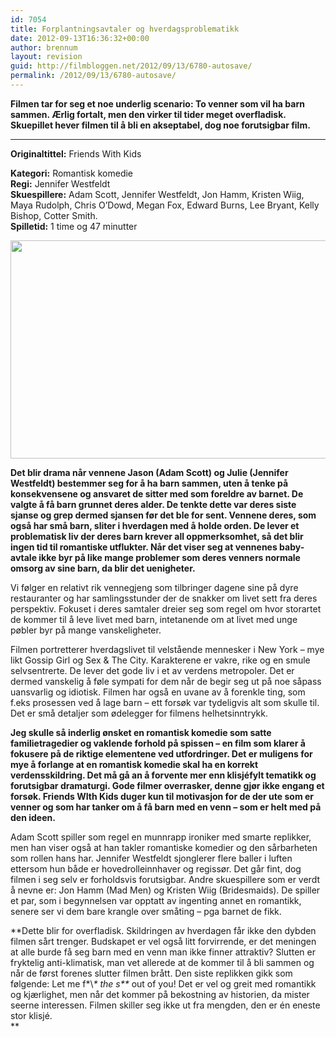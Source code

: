 ```yaml
---
id: 7054
title: Forplantningsavtaler og hverdagsproblematikk
date: 2012-09-13T16:36:32+00:00
author: brennum
layout: revision
guid: http://filmbloggen.net/2012/09/13/6780-autosave/
permalink: /2012/09/13/6780-autosave/
---
```

**Filmen tar for seg et noe underlig scenario: To venner som vil ha barn sammen. Ærlig fortalt, men den virker til tider meget overfladisk. Skuepillet hever filmen til å bli en akseptabel, dog noe forutsigbar film.**  
****

**<!--more-->Originaltittel:** Friends With Kids

  
**Kategori:** Romantisk komedie  
**Regi:** Jennifer Westfeldt  
**Skuespillere:** Adam Scott, Jennifer Westfeldt, Jon Hamm, Kristen Wiig, Maya Rudolph, Chris O&#8217;Dowd, Megan Fox, Edward Burns, Lee Bryant, Kelly Bishop, Cotter Smith.  
**Spilletid:** 1 time og 47 minutter

<a href="http://filmbloggen.net/2012/09/13/forplantningsavtaler-og-hverdagsproblematikk/friends-with-kids-4/" rel="attachment wp-att-6785"><img class="alignnone size-large wp-image-6785" src="http://filmbloggen.net/wp-content/uploads//2012/08/Friends-With-Kids-4-620x349.jpg" alt="" width="620" height="349" /></a>

**Det blir drama når vennene Jason (Adam Scott) og Julie (Jennifer Westfeldt) bestemmer seg for å ha barn sammen, uten å tenke på konsekvensene og ansvaret de sitter med som foreldre av barnet. De valgte å få barn grunnet deres alder. De tenkte dette var deres siste sjanse og grep dermed sjansen før det ble for sent. Vennene deres, som også har små barn, sliter i hverdagen med å holde orden. De lever et problematisk liv der deres barn krever all oppmerksomhet, så det blir ingen tid til romantiske utflukter. Når det viser seg at vennenes baby-avtale ikke byr på like mange problemer som deres venners normale omsorg av sine barn, da blir det uenigheter.**

Vi følger en relativt rik vennegjeng som tilbringer dagene sine på dyre restauranter og har samlingsstunder der de snakker om livet sett fra deres perspektiv. Fokuset i deres samtaler dreier seg som regel om hvor storartet de kommer til å leve livet med barn, intetanende om at livet med unge pøbler byr på mange vanskeligheter.

Filmen portretterer hverdagslivet til velstående mennesker i New York &#8211; mye likt Gossip Girl og Sex & The City. Karakterene er vakre, rike og en smule selvsentrerte. De lever det gode liv i et av verdens metropoler. Det er dermed vanskelig å føle sympati for dem når de begir seg ut på noe såpass uansvarlig og idiotisk. Filmen har også en uvane av å forenkle ting, som f.eks prosessen ved å lage barn &#8211; ett forsøk var tydeligvis alt som skulle til. Det er små detaljer som ødelegger for filmens helhetsinntrykk.

**Jeg skulle så inderlig ønsket en romantisk komedie som satte familietragedier og vaklende forhold på spissen &#8211; en film som klarer å fokusere på de riktige elementene ved utfordringer. Det er muligens for mye å forlange at en romantisk komedie skal ha en korrekt verdensskildring. Det må gå an å forvente mer enn klisjéfylt tematikk og forutsigbar dramaturgi. Gode filmer overrasker, denne gjør ikke engang et forsøk. Friends WIth Kids duger kun til motivasjon for de der ute som er venner og som har tanker om å få barn med en venn &#8211; som er helt med på den ideen.**

Adam Scott spiller som regel en munnrapp ironiker med smarte replikker, men han viser også at han takler romantiske komedier og den sårbarheten som rollen hans har. Jennifer Westfeldt sjonglerer flere baller i luften ettersom hun både er hovedrolleinnhaver og regissør. Det går fint, dog filmen i seg selv er forholdsvis forutsigbar. Andre skuespillere som er verdt å nevne er: Jon Hamm (Mad Men) og Kristen Wiig (Bridesmaids). De spiller et par, som i begynnelsen var opptatt av ingenting annet en romantikk, senere ser vi dem bare krangle over småting &#8211; pga barnet de fikk.

**Dette blir for overfladisk. Skildringen av hverdagen får ikke den dybden filmen sårt trenger. Budskapet er vel også litt forvirrende, er det meningen at alle burde få seg barn med en venn man ikke finner attraktiv? Slutten er fryktelig anti-klimatisk, man vet allerede at de kommer til å bli sammen og når de først forenes slutter filmen brått. Den siste replikken gikk som følgende: Let me f\*\\*\* the s\*\** out of you! Det er vel og greit med romantikk og kjærlighet, men når det kommer på bekostning av historien, da mister seerne interessen. Filmen skiller seg ikke ut fra mengden, den er én eneste stor klisjé.  
** 

<div class="video-shortcode">
</div>